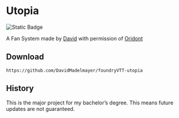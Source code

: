 # Utopia

![Static Badge](https://img.shields.io/badge/FOUNDRY_MINIMUM_VERSION-12-orange)

A Fan System made by [David](https://github.com/DavidMadelmayer) with permission of [Oridont](https://myramyth.com/utopia)

## Download

`https://github.com/DavidMadelmayer/foundryVTT-utopia`

## History

This is the major project for my bachelor’s degree. 
This means future updates are not guaranteed.
